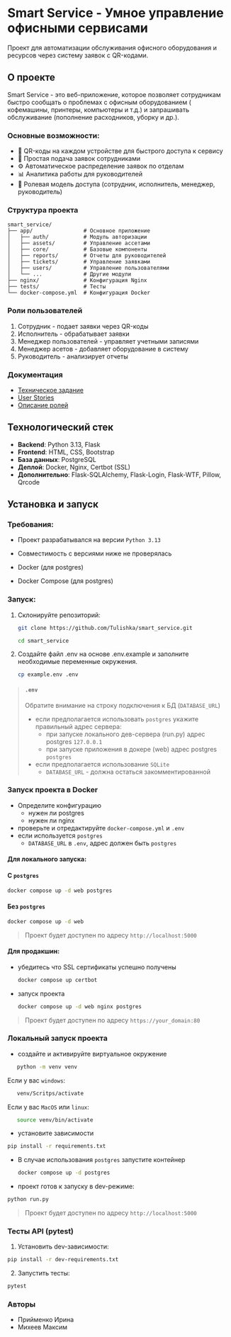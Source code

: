 # Smart Service - Умное управление офисными сервисами

Проект для автоматизации обслуживания офисного оборудования и ресурсов через систему заявок с QR-кодами.

## О проекте

Smart Service - это веб-приложение, которое позволяет сотрудникам быстро сообщать о проблемах с офисным оборудованием (
кофемашины, принтеры, компьютеры и т.д.) и запрашивать обслуживание (пополнение расходников, уборку и др.).

### Основные возможности:

- 📌 QR-коды на каждом устройстве для быстрого доступа к сервису
- 📝 Простая подача заявок сотрудниками
- ⚙️ Автоматическое распределение заявок по отделам
- 📊 Аналитика работы для руководителей
- 🔐 Ролевая модель доступа (сотрудник, исполнитель, менеджер, руководитель)

### Структура проекта

```
smart_service/
├── app/                # Основное приложение
│   ├── auth/           # Модуль авторизации
│   ├── assets/         # Управление ассетами
│   ├── core/           # Базовые компоненты
│   ├── reports/        # Отчеты для руководителей
│   ├── tickets/        # Управление заявками
│   ├── users/          # Управление пользователями
│   └── ...             # Другие модули
├── nginx/              # Конфигурация Nginx
├── tests/              # Тесты
└── docker-compose.yml  # Конфигурация Docker
```

### Роли пользователей

1. Сотрудник - подает заявки через QR-коды
2. Исполнитель - обрабатывает заявки
3. Менеджер пользователей - управляет учетными записями
4. Менеджер асетов - добавляет оборудование в систему
5. Руководитель - анализирует отчеты

### Документация

* [Техническое задание](docs/tz.md)
* [User Stories](docs/user_stories)
* [Описание ролей](docs/user_stories/roles_list.md)

## Технологический стек

- **Backend**: Python 3.13, Flask
- **Frontend**: HTML, CSS, Bootstrap
- **База данных**: PostgreSQL
- **Деплой**: Docker, Nginx, Certbot (SSL)
- **Дополнительно**: Flask-SQLAlchemy, Flask-Login, Flask-WTF, Pillow, Qrcode

## Установка и запуск

### Требования:

- Проект разрабатывался на версии `Python 3.13`
- Совместимость с версиями ниже не проверялась

- Docker (для postgres)
- Docker Compose (для postgres)

### Запуск:

1. Склонируйте репозиторий:
   ```bash
   git clone https://github.com/Tulishka/smart_service.git
   ```
   ```bash
   cd smart_service
   ```

2. Создайте файл .env на основе .env.example и заполните необходимые переменные окружения.

   ```bash
   cp example.env .env
   ```

> #### `.env`
> Обратите внимание на строку подключения к БД (`DATABASE_URL`)
> - если предполагается использовать `postgres` укажите правильный адрес сервера:
>   - при запуске локального дев-сервера (run.py) адрес postgres `127.0.0.1`
>   - при запуске приложения в докере (web) адрес postgres `postgres`
> - если предполагается использование `SQLite`
>   - `DATABASE_URL` - должна остаться закомментированной

### Запуск проекта в Docker

- Определите конфигурацию
  - нужен ли postgres
  - нужен ли nginx
- проверьте и отредактируйте `docker-compose.yml` и `.env`
- если используется `postgres`
  - `DATABASE_URL` в `.env`, адрес должен быть `postgres`

#### Для локального запуска:

#### С `postgres`
   ```bash
   docker compose up -d web postgres
   ```
#### Без `postgres`
   ```bash
   docker compose up -d web
   ```

> Проект будет доступен по адресу `http://localhost:5000`

#### Для продакшин:

- убедитесь что SSL сертификаты успешно получены

   ```bash
   docker compose up certbot
   ```

- запуск проекта

   ```bash
   docker compose up -d web nginx postgres
   ```

> Проект будет доступен по адресу `https://your_domain:80`


### Локальный запуск проекта

- создайте и активируйте виртуальное окружение

```bash
   python -m venv venv
```

Если у вас `windows`:

```bash
   venv/Scritps/activate
```

Если у вас `MacOS` или `linux`:

```bash
   source venv/bin/activate
```

- установите зависимости

```bash
pip install -r requirements.txt
```

- В случае использования `postgres` запустите контейнер

   ```bash
   docker compose up -d postgres
   ```

- проект готов к запуску в dev-режиме:

```bash
python run.py
```

> Проект будет доступен по адресу `http://localhost:5000`

### Тесты API (pytest)

1. Установить dev-зависимости:
```bash
pip install -r dev-requirements.txt
```
2. Запустить тесты:
```bash
pytest
```

### Авторы

- Прийменко Ирина
- Михеев Максим